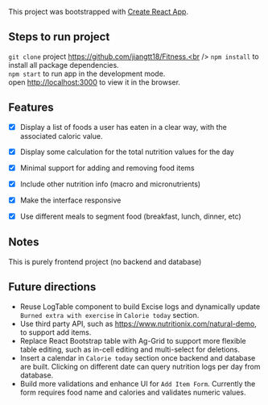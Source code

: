 This project was bootstrapped with [Create React App](https://github.com/facebook/create-react-app).

## Steps to run project

`git clone` project https://github.com/jiangtt18/Fitness.<br />
`npm install` to install all package dependencies.<br />
`npm start` to run app in the development mode.<br />
open [http://localhost:3000](http://localhost:3000) to view it in the browser.


## Features
- [x] Display a list of foods a user has eaten in a clear way, with the associated caloric value.
- [x] Display some calculation for the total nutrition values for the day
- [x] Minimal support for adding and removing food items
- [x] Include other nutrition info (macro and micronutrients)
- [x] Make the interface responsive
- [x] Use different meals to segment food (breakfast, lunch, dinner, etc)


## Notes
This is purely frontend project (no backend and database)

## Future directions
- Reuse LogTable component to build Excise logs and dynamically update `Burned extra with exercise` in `Calorie today` section.
- Use third party API, such as https://www.nutritionix.com/natural-demo, to support add items.
- Replace React Bootstrap table with Ag-Grid to support more flexible table editing, such as in-cell editing and multi-select for deletions.
- Insert a calendar in `Calorie today` section once backend and database are built. Clicking on different date can query nutrition logs per day from database.
- Build more validations and enhance UI for `Add Item Form`. Currently the form requires food name and calories and validates numeric values.  

 